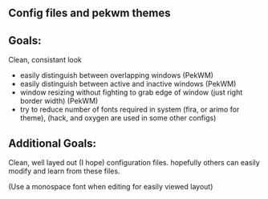 Config files and pekwm themes
----------

Goals:
-------------

Clean, consistant look

 - easily distinguish between overlapping windows (PekWM)
 - easily distinguish between active and inactive windows (PekWM)
 - window resizing without fighting to grab edge of window (just right border width) (PekWM)
 - try to reduce number of fonts required in system
	(fira, or arimo for theme), 
	(hack, and oxygen are used in some other configs)

Additional Goals:
-------------

Clean, well layed out (I hope) configuration files.
hopefully others can easily modify and learn from these files.

(Use a monospace font when editing for easily viewed layout)
